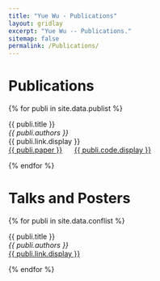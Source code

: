 ```yaml
---
title: "Yue Wu - Publications"
layout: gridlay
excerpt: "Yue Wu -- Publications."
sitemap: false
permalink: /Publications/
---
```



# Publications

{% for publi in site.data.publist %}

  {{ publi.title }} <br />
  <em>{{ publi.authors }} </em><br />
  <a>{{ publi.link.display }}</a><br />
  <a href="{{ publi.link.url }}">{{ publi.paper }}</a> &nbsp;&nbsp;&nbsp;&nbsp;
  <a href="{{ publi.code.url }}">{{ publi.code.display }}</a>

{% endfor %}

<!-- {% assign number_printed = 0 %}
{% for publi in site.data.publist %}

{% assign even_odd = number_printed | modulo: 2 %}

{% if even_odd == 0 %}
<div class="row">
{% endif %}

<div class="col-sm-6 clearfix">
 <div class="well">
  <pubtit>{{ publi.title }}</pubtit>
  <img src="{{ site.url }}{{ site.baseurl }}/images/pubpic/{{ publi.image }}" class="img-responsive" width="33%" style="float: left" />
  <p>{{ publi.description }}</p>
  <p><em>{{ publi.authors }}</em></p>
  <p><strong><a href="{{ publi.link.url }}">{{ publi.link.display }}</a></strong></p>
  <p class="text-danger"><strong> {{ publi.news1 }}</strong></p>
  <p> {{ publi.news2 }}</p>
 </div>
</div>

{% assign number_printed = number_printed | plus: 1 %}

{% if even_odd == 1 %}
</div>
{% endif %}

{% endfor %}

{% assign even_odd = number_printed | modulo: 2 %}
{% if even_odd == 1 %}
</div>
{% endif %}

<p> &nbsp; </p> -->


# Talks and Posters

{% for publi in site.data.conflist %}

  {{ publi.title }} <br />
  <em>{{ publi.authors }} </em><br /><a href="{{ publi.link.url }}">{{ publi.link.display }}</a>

{% endfor %}
